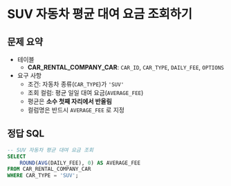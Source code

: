 # SUV 자동차 평균 대여 요금 조회하기

## 문제 요약

- 테이블
  - **CAR_RENTAL_COMPANY_CAR**: `CAR_ID`, `CAR_TYPE`, `DAILY_FEE`, `OPTIONS`
- 요구 사항
  - 조건: 자동차 종류(`CAR_TYPE`)가 `'SUV'`
  - 조회 컬럼: 평균 일일 대여 요금(`AVERAGE_FEE`)
  - 평균은 **소수 첫째 자리에서 반올림**
  - 컬럼명은 반드시 `AVERAGE_FEE` 로 지정

## 정답 SQL

```sql
-- SUV 자동차 평균 대여 요금 조회
SELECT
    ROUND(AVG(DAILY_FEE), 0) AS AVERAGE_FEE
FROM CAR_RENTAL_COMPANY_CAR
WHERE CAR_TYPE = 'SUV';
```
